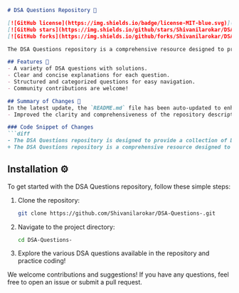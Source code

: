 ```markdown
# DSA Questions Repository 🚀

[![GitHub license](https://img.shields.io/badge/license-MIT-blue.svg)](https://github.com/Shivanilarokar/DSA-Questions-/blob/master/LICENSE)
[![GitHub stars](https://img.shields.io/github/stars/Shivanilarokar/DSA-Questions-.svg)](https://github.com/Shivanilarokar/DSA-Questions-/stargazers)
[![GitHub forks](https://img.shields.io/github/forks/Shivanilarokar/DSA-Questions-.svg)](https://github.com/Shivanilarokar/DSA-Questions-/network)

The DSA Questions repository is a comprehensive resource designed to provide a collection of Data Structures and Algorithms (DSA) questions to help you enhance your coding skills and prepare for technical interviews.

## Features 🌟
- A variety of DSA questions with solutions.
- Clear and concise explanations for each question.
- Structured and categorized questions for easy navigation.
- Community contributions are welcome!

## Summary of Changes 📝
In the latest update, the `README.md` file has been auto-updated to enhance the description of the repository. The following changes were made:
- Improved the clarity and comprehensiveness of the repository description.

### Code Snippet of Changes
```diff
- The DSA Questions repository is designed to provide a collection of Data Structures and Algorithms (DSA) questions to help you enhance your coding skills and prepare for technical interviews.
+ The DSA Questions repository is a comprehensive resource designed to provide a collection of Data Structures and Algorithms (DSA) questions to help you enhance your coding skills and prepare for technical interviews.
```

## Installation ⚙️
To get started with the DSA Questions repository, follow these simple steps:

1. Clone the repository:
   ```bash
   git clone https://github.com/Shivanilarokar/DSA-Questions-.git
   ```
2. Navigate to the project directory:
   ```bash
   cd DSA-Questions-
   ```
3. Explore the various DSA questions available in the repository and practice coding!

We welcome contributions and suggestions! If you have any questions, feel free to open an issue or submit a pull request.
```